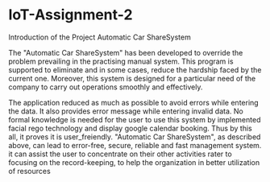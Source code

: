 # IoT-Assignment-2

Introduction of the Project Automatic Car ShareSystem

The "Automatic Car ShareSystem" has been developed to override the problem prevailing in the practising manual system. This program is supported to eliminate and in some cases, reduce the hardship faced by the current one. Moreover, this system is designed for a particular need of the company to carry out operations smoothly and effectively.

The application reduced as much as possible to avoid errors while entering the data. It also provides error message while entering invalid data. No formal knowledge is needed for the user to use this system by implemented facial rego technology and display google calendar booking. Thus by this all, it proves it is user_freiendly. "Automatic Car ShareSystem", as described above, can lead to error-free, secure, reliable and fast management system. it can assist the user to concentrate on their other activities rater to focusing on the record-keeping, to help the organization in better utilization of resources
